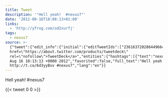 ```yaml
---
title: Tweet
description: '"Hell yeah!  #nexus7"'
date: '2012-08-16T18:08:13+01:00'
links:
  - 'http://yfrog.com/od2xurfj'
tags:
  - nexus7
source: >-
  {"tweet":{"edit_info":{"initial":{"editTweetIds":["236163720286449664"],"editableUntil":"2012-08-16T19:13:13.283Z","editsRemaining":"5","isEditEligible":true}},"retweeted":false,"source":"<a
  href=\"https://about.twitter.com/products/tweetdeck\"
  rel=\"nofollow\">TweetDeck</a>","entities":{"hashtags":[{"text":"nexus7","indices":["32","39"]}],"symbols":[],"user_mentions":[],"urls":[{"url":"http://t.co/6d3yyBxv","expanded_url":"http://yfrog.com/od2xurfj","display_url":"yfrog.com/od2xurfj","indices":["11","31"]}]},"display_text_range":["0","39"],"favorite_count":"0","id_str":"236163720286449664","truncated":false,"retweet_count":"0","id":"236163720286449664","possibly_sensitive":false,"created_at":"Thu
  Aug 16 18:13:13 +0000 2012","favorited":false,"full_text":"Hell yeah!
  http://t.co/6d3yyBxv #nexus7","lang":"en"}}
---
```

Hell yeah!  #nexus7
    
{{< tweet 0 0 >}}
    
